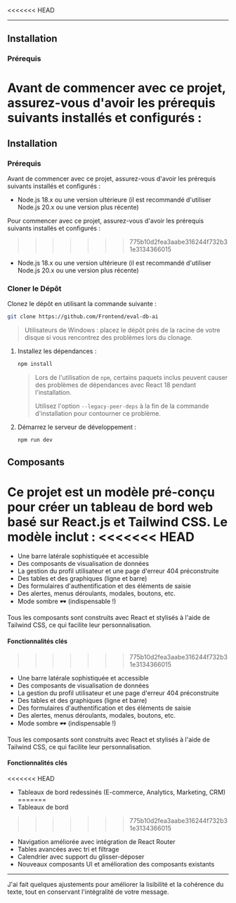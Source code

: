 <<<<<<< HEAD

---

## Installation

### Prérequis
Avant de commencer avec ce projet, assurez-vous d'avoir les prérequis suivants installés et configurés :
=======
## Installation

### Prérequis

Avant de commencer avec ce projet, assurez-vous d'avoir les prérequis suivants installés et configurés :

- Node.js 18.x ou une version ultérieure (il est recommandé d'utiliser Node.js 20.x ou une version plus récente)

Pour commencer avec ce projet, assurez-vous d'avoir les prérequis suivants installés et configurés :
>>>>>>> 775b10d2fea3aabe316244f732b31e3134366015

- Node.js 18.x ou une version ultérieure (il est recommandé d'utiliser Node.js 20.x ou une version plus récente)

### Cloner le Dépôt
Clonez le dépôt en utilisant la commande suivante :

```bash
git clone https://github.com/Frontend/eval-db-ai
```

> Utilisateurs de Windows : placez le dépôt près de la racine de votre disque si vous rencontrez des problèmes lors du clonage.

1. Installez les dépendances :
    ```bash
    npm install
    ```
    > Lors de l'utilisation de `npm`, certains paquets inclus peuvent causer des problèmes de dépendances avec React 18 pendant l'installation.
    >
    > Utilisez l'option `--legacy-peer-deps` à la fin de la commande d'installation pour contourner ce problème.

2. Démarrez le serveur de développement :
    ```bash
    npm run dev
    ```

## Composants

Ce projet est un modèle pré-conçu pour créer un tableau de bord web basé sur React.js et Tailwind CSS. Le modèle inclut :
<<<<<<< HEAD
=======

- Une barre latérale sophistiquée et accessible
- Des composants de visualisation de données
- La gestion du profil utilisateur et une page d'erreur 404 préconstruite
- Des tables et des graphiques (ligne et barre)
- Des formulaires d'authentification et des éléments de saisie
- Des alertes, menus déroulants, modales, boutons, etc.
- Mode sombre 🕶️ (indispensable !)

Tous les composants sont construits avec React et stylisés à l'aide de Tailwind CSS, ce qui facilite leur personnalisation.

#### Fonctionnalités clés
>>>>>>> 775b10d2fea3aabe316244f732b31e3134366015

- Une barre latérale sophistiquée et accessible
- Des composants de visualisation de données
- La gestion du profil utilisateur et une page d'erreur 404 préconstruite
- Des tables et des graphiques (ligne et barre)
- Des formulaires d'authentification et des éléments de saisie
- Des alertes, menus déroulants, modales, boutons, etc.
- Mode sombre 🕶️ (indispensable !)

Tous les composants sont construits avec React et stylisés à l'aide de Tailwind CSS, ce qui facilite leur personnalisation.

#### Fonctionnalités clés
<<<<<<< HEAD
- Tableaux de bord redessinés (E-commerce, Analytics, Marketing, CRM)
=======
- Tableaux de bord 
>>>>>>> 775b10d2fea3aabe316244f732b31e3134366015
- Navigation améliorée avec intégration de React Router
- Tables avancées avec tri et filtrage
- Calendrier avec support du glisser-déposer
- Nouveaux composants UI et amélioration des composants existants

---

J'ai fait quelques ajustements pour améliorer la lisibilité et la cohérence du texte, tout en conservant l'intégralité de votre message.